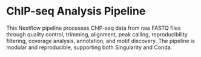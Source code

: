# ChIP-seq Analysis Pipeline
This Nextflow pipeline processes ChIP-seq data from raw FASTQ files through quality control, trimming, alignment, peak calling, reproducibility filtering, coverage analysis, annotation, and motif discovery. The pipeline is modular and reproducible, supporting both Singularity and Conda.


